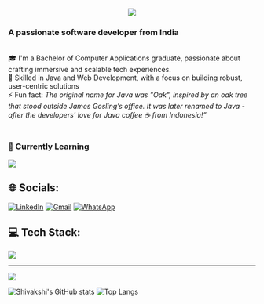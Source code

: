 
<h1 align="center">
    <img src="https://readme-typing-svg.herokuapp.com/?font=Righteous&size=35&center=true&vCenter=true&width=700&height=90&duration=4000&lines=Hi+There!+👋;+I'm+Shivakshi+Rawat!;" />
</h1>
<h3>A passionate software developer from India</h3>

<br/>

<div>
  🎓 I'm a Bachelor of Computer Applications graduate, passionate about crafting immersive and scalable tech experiences.<br/>
  🔭 Skilled in Java and Web Development, with a focus on building robust, user-centric solutions<br/>
  ⚡ Fun fact: <em> The original name for Java was "Oak", inspired by an oak tree that stood outside James Gosling’s office.
It was later renamed to Java - after the developers' love for Java coffee ☕ from Indonesia!”</em>
</div>
<br/>

### 🌱 Currently Learning

<div align="left">
  <img src="https://skillicons.dev/icons?i=spring,git,hibernate" />
</div>



## 🌐 Socials:
[![LinkedIn](https://img.shields.io/badge/LinkedIn-%230077B5.svg?logo=linkedin&logoColor=white)](https://www.linkedin.com/in/shivakshi-rawat-219794278/)  [![Gmail](https://img.shields.io/badge/Gmail-D14836?logo=gmail&logoColor=white)](mailto:shivakshirawat22@gmail.com)  [![WhatsApp](https://img.shields.io/badge/WhatsApp-25D366?logo=whatsapp&logoColor=white)](https://wa.me/7252801997)



## 💻 Tech Stack:

<div>
    <img src="https://skillicons.dev/icons?i=c,cs,java,spring,python,html,css,git,github,mysql" />
</div>



---
[![](https://visitcount.itsvg.in/api?id=Shivakshi28&icon=0&color=0)](https://visitcount.itsvg.in)

![Shivakshi's GitHub stats](https://github-readme-stats.vercel.app/api?username=Shivakshi28&show_icons=true&theme=github_dark)
![Top Langs](https://github-readme-stats.vercel.app/api/top-langs/?username=Shivakshi28&layout=compact&theme=github_dark)


<!-- Proudly created with GPRM ( https://gprm.itsvg.in ) -->
